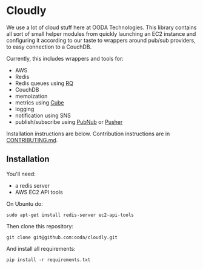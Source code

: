 Cloudly
=======

We use a lot of cloud stuff here at OODA Technologies. This library
contains all sort of small helper modules from quickly launching an EC2 instance
and configuring it according to our taste to wrappers around pub/sub providers,
to easy connection to a CouchDB.

Currently, this includes wrappers and tools for:

 - AWS
 - Redis
 - Redis queues using [RQ](http://python-rq.org/)
 - CouchDB
 - memoization
 - metrics using [Cube](http://square.github.com/cube/)
 - logging
 - notification using SNS
 - publish/subscribe using [PubNub](http://www.pubnub.com/) or
   [Pusher](http://pusher.com/)

Installation instructions are below. Contribution instructions are in
[CONTRIBUTING.md](CONTRIBUTING.md). 


Installation
------------

You'll need:

 - a redis server
 - AWS EC2 API tools

On Ubuntu do:

    sudo apt-get install redis-server ec2-api-tools

Then clone this repository:

    git clone git@github.com:ooda/cloudly.git

And install all requirements:

    pip install -r requirements.txt
